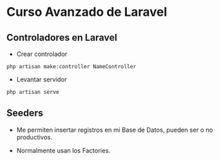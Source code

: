 # Curso Avanzado de Laravel

## Controladores en Laravel


- Crear controlador

```
php artisan make:controller NameController
```

- Levantar servidor

```
php artisan serve
```

## Seeders

- Me permiten insertar registros en mi Base de Datos, pueden ser o no productivos.

- Normalmente usan los Factories.